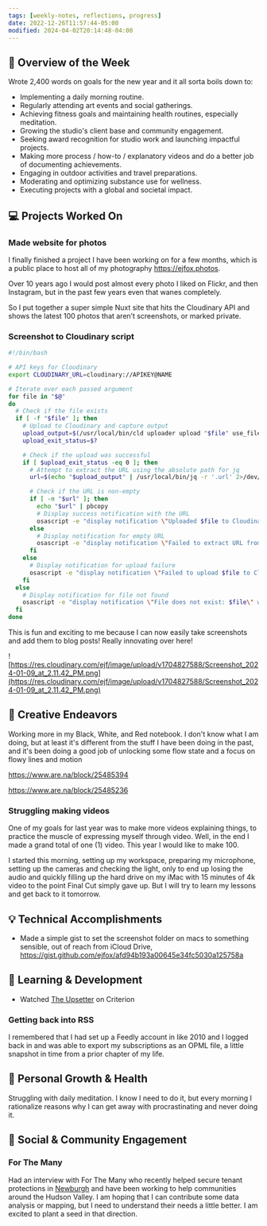 ```yaml
---
tags: [weekly-notes, reflections, progress]
date: 2022-12-26T11:57:44-05:00
modified: 2024-04-02T20:14:48-04:00
---
```


## 🌟 Overview of the Week

Wrote 2,400 words on goals for the new year and it all sorta boils down to:

- Implementing a daily morning routine.
- Regularly attending art events and social gatherings.
- Achieving fitness goals and maintaining health routines, especially meditation.
- Growing the studio's client base and community engagement.
- Seeking award recognition for studio work and launching impactful projects.
- Making more process / how-to / explanatory videos and do a better job of documenting achievements.
- Engaging in outdoor activities and travel preparations.
- Moderating and optimizing substance use for wellness.
- Executing projects with a global and societal impact.

## 💻 Projects Worked On

### Made website for photos

I finally finished a project I have been working on for a few months, which is a public place to host all of my photography <https://ejfox.photos>.

Over 10 years ago I would post almost every photo I liked on Flickr, and then Instagram, but in the past few years even that wanes completely.

So I put together a super simple Nuxt site that hits the Cloudinary API and shows the latest 100 photos that aren’t screenshots, or marked private.

### Screenshot to Cloudinary script
```bash
#!/bin/bash

# API keys for Cloudinary
export CLOUDINARY_URL=cloudinary://APIKEY@NAME

# Iterate over each passed argument
for file in "$@"
do
  # Check if the file exists
  if [ -f "$file" ]; then
    # Upload to Cloudinary and capture output
    upload_output=$(/usr/local/bin/cld uploader upload "$file" use_filename=true unique_filename=false 2>&1)
    upload_exit_status=$?

    # Check if the upload was successful
    if [ $upload_exit_status -eq 0 ]; then
      # Attempt to extract the URL using the absolute path for jq
      url=$(echo "$upload_output" | /usr/local/bin/jq -r '.url' 2>/dev/null)

      # Check if the URL is non-empty
      if [ -n "$url" ]; then
        echo "$url" | pbcopy
        # Display success notification with the URL
        osascript -e "display notification \"Uploaded $file to Cloudinary and URL copied to clipboard: $url\" with title \"Screenshot Upload\""
      else
        # Display notification for empty URL
        osascript -e "display notification \"Failed to extract URL from output\" with title \"Debug\""
      fi
    else
      # Display notification for upload failure
      osascript -e "display notification \"Failed to upload $file to Cloudinary. Error: $upload_output\" with title \"Screenshot Upload\""
    fi
  else
    # Display notification for file not found
    osascript -e "display notification \"File does not exist: $file\" with title \"Debug\""
  fi
done
```

This is fun and exciting to me because I can now easily take screenshots and add them to blog posts! Really innovating over here!

![https://res.cloudinary.com/ejf/image/upload/v1704827588/Screenshot_2024-01-09_at_2.11.42_PM.png](https://res.cloudinary.com/ejf/image/upload/v1704827588/Screenshot_2024-01-09_at_2.11.42_PM.png)

## 🎨 Creative Endeavors

Working more in my Black, White, and Red notebook. I don't know what I am doing, but at least it's different from the stuff I have been doing in the past, and it's been doing a good job of unlocking some flow state and a focus on flowy lines and motion

<https://www.are.na/block/25485394>

<https://www.are.na/block/25485236>

### Struggling making videos

One of my goals for last year was to make more videos explaining things, to practice the muscle of expressing myself through video. Well, in the end I made a grand total of one (1) video. This year I would like to make 100.

I started this morning, setting up my workspace, preparing my microphone, setting up the cameras and checking the light, only to end up losing the audio and quickly filling up the hard drive on my iMac with 15 minutes of 4k video to the point Final Cut simply gave up. But I will try to learn my lessons and get back to it tomorrow.

## 💡 Technical Accomplishments
- Made a simple gist to set the screenshot folder on macs to something sensible, out of reach from iCloud Drive, <https://gist.github.com/ejfox/afd94b193a00645e34fc5030a125758a>

## 📘 Learning & Development
- Watched [The Upsetter](https://en.wikipedia.org/wiki/The_Upsetter_(film)) on Criterion

### Getting back into RSS

I remembered that I had set up a Feedly account in like 2010 and I logged back in and was able to export my subscriptions as an OPML file, a little snapshot in time from a prior chapter of my life.

## 🌱 Personal Growth & Health

Struggling with daily meditation. I know I need to do it, but every morning I rationalize reasons why I can get away with procrastinating and never doing it.

## 🤝 Social & Community Engagement
### For The Many

Had an interview with For The Many who recently helped secure tenant protections in [Newburgh](https://spectrumlocalnews.com/nys/hudson-valley/housing/2023/12/20/newburgh-passes-emergency-tenant-protection-act) and have been working to help communities around the Hudson Valley. I am hoping that I can contribute some data analysis or mapping, but I need to understand their needs a little better. I am excited to plant a seed in that direction.